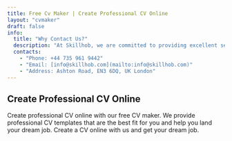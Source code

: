 ```yaml
---
title: Free Cv Maker | Create Professional CV Online
layout: "cvmaker"
draft: false
info:
  title: "Why Contact Us?"
  description: "At Skillhob, we are committed to providing excellent service and support to our customers. Whether you have a question, need assistance, or want to explore partnership opportunities, our dedicated team is here to help. Get in touch with us to experience personalized solutions and discover how Skillhob can benefit your business."
  contacts:
    - "Phone: +44 735 961 9442"
    - "Email: [info@skillhob.com](mailto:info@skillhob.com)"
    - "Address: Ashton Road, EN3 6DQ, UK London"
---
```



## Create Professional CV Online


Create professional CV online with our free CV maker. We provide professional CV templates that are the best fit for you and help you land your dream job. Create a CV online with us and get your dream job.



